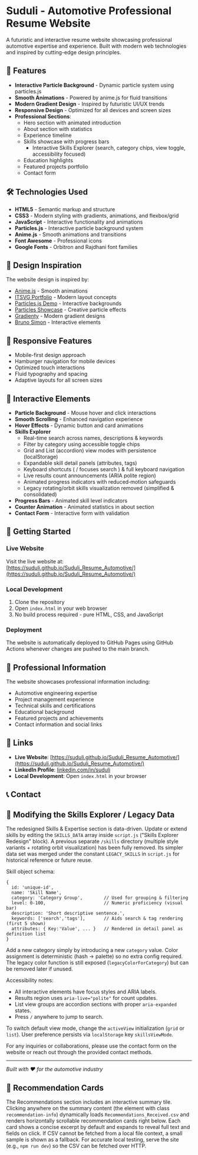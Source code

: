 # Suduli - Automotive Professional Resume Website

A futuristic and interactive resume website showcasing professional automotive expertise and experience. Built with modern web technologies and inspired by cutting-edge design principles.

## 🚀 Features

- **Interactive Particle Background** - Dynamic particle system using particles.js
- **Smooth Animations** - Powered by anime.js for fluid transitions
- **Modern Gradient Design** - Inspired by futuristic UI/UX trends
- **Responsive Design** - Optimized for all devices and screen sizes
- **Professional Sections**:
  - Hero section with animated introduction
  - About section with statistics
  - Experience timeline
  - Skills showcase with progress bars
    - Interactive Skills Explorer (search, category chips, view toggle, accessibility focused)
  - Education highlights
  - Featured projects portfolio
  - Contact form

## 🛠️ Technologies Used

- **HTML5** - Semantic markup and structure
- **CSS3** - Modern styling with gradients, animations, and flexbox/grid
- **JavaScript** - Interactive functionality and animations
- **Particles.js** - Interactive particle background system
- **Anime.js** - Smooth animations and transitions
- **Font Awesome** - Professional icons
- **Google Fonts** - Orbitron and Rajdhani font families

## 🎨 Design Inspiration

The website design is inspired by:
- [Anime.js](https://animejs.com/) - Smooth animations
- [ITSVG Portfolio](https://itsvg.in/) - Modern layout concepts
- [Particles.js Demo](https://vincentgarreau.com/particles.js/) - Interactive backgrounds
- [Particles Showcase](https://particles.wannathis.one/) - Creative particle effects
- [Gradienty](https://gradienty.codes/) - Modern gradient designs
- [Bruno Simon](https://bruno-simon.com/) - Interactive elements

## 📱 Responsive Features

- Mobile-first design approach
- Hamburger navigation for mobile devices
- Optimized touch interactions
- Fluid typography and spacing
- Adaptive layouts for all screen sizes

## 🌟 Interactive Elements

- **Particle Background** - Mouse hover and click interactions
- **Smooth Scrolling** - Enhanced navigation experience
- **Hover Effects** - Dynamic button and card animations
- **Skills Explorer**
  - Real-time search across names, descriptions & keywords
  - Filter by category using accessible toggle chips
  - Grid and List (accordion) view modes with persistence (localStorage)
  - Expandable skill detail panels (attributes, tags)
  - Keyboard shortcuts ( / focuses search ) & full keyboard navigation
  - Live results count announcements (ARIA polite region)
  - Animated progress indicators with reduced‑motion safeguards
  - Legacy rotating/orbit skills visualization removed (simplified & consolidated)
- **Progress Bars** - Animated skill level indicators
- **Counter Animation** - Animated statistics in about section
- **Contact Form** - Interactive form with validation

## 🚀 Getting Started

### Live Website
Visit the live website at: [https://suduli.github.io/Suduli_Resume_Automotive/](https://suduli.github.io/Suduli_Resume_Automotive/)

### Local Development
1. Clone the repository
2. Open `index.html` in your web browser
3. No build process required - pure HTML, CSS, and JavaScript

### Deployment
The website is automatically deployed to GitHub Pages using GitHub Actions whenever changes are pushed to the main branch.

## 📄 Professional Information

The website showcases professional information including:
- Automotive engineering expertise
- Project management experience
- Technical skills and certifications
- Educational background
- Featured projects and achievements
- Contact information and social links

## 🔗 Links

- **Live Website**: [https://suduli.github.io/Suduli_Resume_Automotive/](https://suduli.github.io/Suduli_Resume_Automotive/)
- **LinkedIn Profile**: [linkedin.com/in/suduli](https://www.linkedin.com/in/suduli/)
- **Local Development**: Open `index.html` in your browser

## 📞 Contact

## 🧩 Modifying the Skills Explorer / Legacy Data

The redesigned Skills & Expertise section is data-driven. Update or extend skills by editing the `SKILLS_DATA` array inside `script.js` ("Skills Explorer Redesign" block). A previous separate `/skills` directory (multiple style variants + rotating orbit visualization) has been fully removed. Its simpler data set was merged under the constant `LEGACY_SKILLS` in `script.js` for historical reference or future reuse.

Skill object schema:
```
{
  id: 'unique-id',
  name: 'Skill Name',
  category: 'Category Group',        // Used for grouping & filtering
  level: 0-100,                      // Numeric proficiency (visual bar)
  description: 'Short descriptive sentence.',
  keywords: ['search','tags'],       // Aids search & tag rendering (first 5 shown)
  attributes: { Key:'Value', ... }   // Rendered in detail panel as definition list
}
```

Add a new category simply by introducing a new `category` value. Color assignment is deterministic (hash → palette) so no extra config required. The legacy color function is still exposed (`legacyColorForCategory`) but can be removed later if unused.

Accessibility notes:
- All interactive elements have focus styles and ARIA labels.
- Results region uses `aria-live="polite"` for count updates.
- List view groups are accordion sections with proper `aria-expanded` states.
- Press `/` anywhere to jump to search.

To switch default view mode, change the `activeView` initialization (`grid` or `list`). User preference persists via `localStorage` key `skillsViewMode`.

For any inquiries or collaborations, please use the contact form on the website or reach out through the provided contact methods.

---

*Built with ❤️ for the automotive industry*

## 📣 Recommendation Cards

The Recommendations section includes an interactive summary tile. Clicking anywhere on the summary content (the element with class `recommendation-info`) dynamically loads `Recommendations_Received.csv` and renders horizontally scrollable recommendation cards right below. Each card shows a concise excerpt by default and expands to reveal full text and fields on click. If CSV cannot be fetched from a local file context, a small sample is shown as a fallback. For accurate local testing, serve the site (e.g., `npm run dev`) so the CSV can be fetched over HTTP.